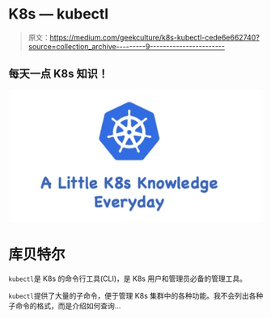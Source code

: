 # K8s — kubectl

> 原文：<https://medium.com/geekculture/k8s-kubectl-cede6e662740?source=collection_archive---------9----------------------->

## 每天一点 K8s 知识！

![](img/f292fb2668a791a8a4cad793b3623353.png)

# 库贝特尔

`kubectl`是 K8s 的命令行工具(CLI)，是 K8s 用户和管理员必备的管理工具。

`kubectl`提供了大量的子命令，便于管理 K8s 集群中的各种功能。我不会列出各种子命令的格式，而是介绍如何查询…